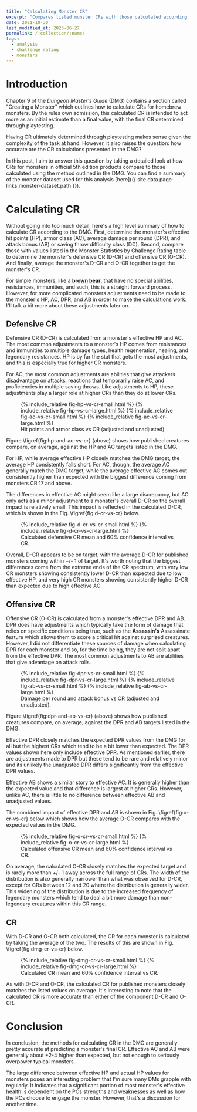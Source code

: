 ```yaml
---
title: "Calculating Monster CR"
excerpt: "Compares listed monster CRs with those calculated according to the rules in chapter 9 of the DMG."
date: 2021-10-30
last_modified_at: 2023-06-27
permalink: /:collection/:name/
tags:
  - analysis
  - challenge rating
  - monsters
---
```


# Introduction

Chapter 9 of the _Dungeon Master's Guide_ (DMG) contains a section called "Creating a Monster" which outlines
how to calculate CRs for homebrew monsters. By the rules own admission, this calculated CR is intended
to act more as an initial estimate than a final value, with the final CR determined through playtesting.

Having CR ultimately determined through playtesting makes sense given the complexity of the task at hand. However, 
it also raises the question: how accurate are the CR calculations presented in the DMG?

In this post, I aim to answer this question by taking a detailed look at how CRs for monsters in official 5th 
edition products compare to those calculated using the method outlined in the DMG. You can find a summary of the 
monster dataset used for this analysis [here]({{ site.data.page-links.monster-dataset.path }}).

# Calculating CR

Without going into too much detail, here's a high level summary of how to calculate CR according to the DMG.
First, determine the monster's effective hit points (HP), armor class (AC), average damage per round (DPR), 
and attack bonus (AB) or saving throw difficulty class (DC). Second, compare those with values listed in the 
Monster Statistics by Challenge Rating table to determine the monster's defensive CR (D-CR) and offensive CR (O-CR).
And finally, average the monster's D-CR and O-CR together to get the monster's CR.

For simple monsters, like a **[brown bear](https://www.dndbeyond.com/monsters/brown-bear)**, that have no special 
abilities, resistances, immunities, and such, this is a straight forward process. However, for more complicated 
monsters adjustments need to be made to the monster's HP, AC, DPR, and AB in order to make the calculations work.
I'll talk a bit more about these adjustments later on.

<!---
At a high level, the method for calculating CR in the DMG involves calculating a monsters defensive CR (D-CR)
and offensive CR (O-CR) and averaging the two together. A monster's D-CR is determined primarily from 
their hit points (HP), with some minor adjustments from their armor class (AC). And their O-CR is determined
primarily from their average damage per round (DPR), with some minor adjustments from their attack bonus (AB)
or saving throw difficulty class (DC).

For simple monsters, like a **[brown bear](https://www.dndbeyond.com/monsters/brown-bear)**, that have no special 
abilities, resistances, immunities, and such, this is a straight forward process. For more complicated monsters,
though, adjustments need to be made to the monster's HP, AC, DPR, and AB in order to make the calculations work.

As a consiquence of this, when comparing published monsters to what's described in the DMG for a typical monster 
of the same CR, these adjusted HP, AC, DPR, and AB should be used instead of the unadjusted values.

Thankfully, the DMG does provide guidance for making these adjustments for a wide range of monster traits, 
including damage resistances, immunities, legendary resistances, multiple saving throw proficiencies, and an array 
of monster features listed in the Monster Features table, also found in chapter 9. Of course, not every monster 
feature or ability is covered, especially for monsters published in later source books and modules, and for these
creatures assumptions need to be made in order to properly calculate a CR.
--->

## Defensive CR

Defensive CR (D-CR) is calculated from a monster's effective HP and AC. The most common adjustments to a monster's HP 
comes from resistances and immunities to multiple damage types, health regeneration, healing, and legendary resistances. 
HP is by far the stat that gets the most adjustments, and this is especially true for higher CR monsters. 

For AC, the most common adjustments are abilities that give attackers disadvantage on attacks, reactions that temporarily 
raise AC, and proficiencies in multiple saving throws. Like adjustments to HP, these adjustments play a larger role at 
higher CRs than they do at lower CRs. 

<figure class="half" id="fig:hp-and-ac-vs-cr">
    {% include_relative fig-hp-vs-cr-small.html %}
    {% include_relative fig-hp-vs-cr-large.html %}
    {% include_relative fig-ac-vs-cr-small.html %}
    {% include_relative fig-ac-vs-cr-large.html %}
    <figcaption>Hit points and armor class vs CR (adjusted and unadjusted).</figcaption>
</figure>

Figure \figref{fig:hp-and-ac-vs-cr} (above) shows how published creatures compare, on average, against the HP and AC targets listed in the DMG.

For HP, while average effective HP closely matches the DMG target, the average HP consistently falls short. For AC, 
though, the average AC generally match the DMG target, while the average effective AC comes out consistently higher than 
expected with the biggest difference coming from monsters CR 17 and above. 

The differences in effective AC might seem like a large discrepancy, but AC only acts as a minor adjustment to a monster's 
overall D-CR so the overall impact is relatively small. This impact is reflected in the calculated D-CR, which is shown in 
the Fig. \figref{fig:d-cr-vs-cr} below.

<figure id="fig:d-cr-vs-cr">
    {% include_relative fig-d-cr-vs-cr-small.html %}
    {% include_relative fig-d-cr-vs-cr-large.html %}
    <figcaption>Calculated defensive CR mean and 60% confidence interval vs CR.</figcaption>
</figure>

Overall, D-CR appears to be on target, with the average D-CR for published monsters coming within +/- 1 of target. It's 
worth noting that the biggest differences come from the extreme ends of the CR spectrum, with very low CR monsters showing 
consistently lower D-CR than expected due to low effective HP, and very high CR monsters showing consistently higher D-CR 
than expected due to high effective AC.

## Offensive CR

Offensive CR (O-CR) is calculated from a monster's effective DPR and AB. DPR does have adjustments which typically take the 
form of damage that relies on specific conditions being true, such as the **Assassin's** Assassinate feature which allows 
them to score a critical hit against surprised creatures. However, I did not differentiate these sources of damage when 
calculating DPR for each monster and so, for the time being, they are not split apart from the effective DPR. The most common 
adjustments to AB are abilities that give advantage on attack rolls.

<figure class="half" id="fig:dpr-and-ab-vs-cr">
    {% include_relative fig-dpr-vs-cr-small.html %}
    {% include_relative fig-dpr-vs-cr-large.html %}
    {% include_relative fig-ab-vs-cr-small.html %}
    {% include_relative fig-ab-vs-cr-large.html %}
    <figcaption>Damage per round and attack bonus vs CR (adjusted and unadjusted).</figcaption>
</figure>

Figure \figref{fig:dpr-and-ab-vs-cr} (above) shows how published creatures compare, on average, against the DPR and AB targets listed in the DMG. 

Effective DPR closely matches the expected DPR values from the DMG for all but the highest CRs which tend to be a bit lower 
than expected. The DPR values shown here only include effective DPR. As mentioned earlier, there are adjustments made to DPR 
but these tend to be rare and relatively minor and its unlikely the unadjusted DPR differs significantly from the effective 
DPR values. 

Effective AB shows a similar story to effective AC. It is generally higher than the expected value and that difference is 
largest at higher CRs. However, unlike AC, there is little to no difference between effective AB and unadjusted values.

The combined impact of effective DPR and AB is shown in Fig. \figref{fig:o-cr-vs-cr} below which shows how the average O-CR compares with the
expected values in the DMG.

<figure id="fig:o-cr-vs-cr">
    {% include_relative fig-o-cr-vs-cr-small.html %}
    {% include_relative fig-o-cr-vs-cr-large.html %}
    <figcaption>Calculated offensive CR mean and  60% confidence interval vs CR.</figcaption>
</figure>

On average, the calculated O-CR closely matches the expected target and is rarely more than +/- 1 away across the full 
range of CRs. The width of the distribution is also generally narrower than what was observed for D-CR, except for CRs 
between 12 and 20 where the distribution is generally wider. This widening of the distribution is due to the increased 
frequency of legendary monsters which tend to deal a bit more damage than non-legendary creatures within this CR range.

## CR

With D-CR and O-CR both calculated, the CR for each monster is calculated by taking the average of the two. The results of 
this are shown in Fig. \figref{fig:dmg-cr-vs-cr} below.

<figure id="fig:dmg-cr-vs-cr">
    {% include_relative fig-dmg-cr-vs-cr-small.html %}
    {% include_relative fig-dmg-cr-vs-cr-large.html %}
    <figcaption>Calculated CR mean and 60% confidence interval vs CR.</figcaption>
</figure>

As with D-CR and O-CR, the calculated CR for published monsters closely matches the listed values on average. It's 
interesting to note that the calculated CR is more accurate than either of the component D-CR and O-CR.

# Conclusion
In conclusion, the methods for calculating CR in the DMG are generally pretty accurate at predicting a monster's final
CR. Effective AC and AB were generally about +2-4 higher than expected, but not enough to seriously overpower typical 
monsters. 

The large difference between effective HP and actual HP values for monsters poses an interesting problem 
that I'm sure many DMs grapple with regularly. It indicates that a significant portion of most monster's effective health
is dependent on the PCs strengths and weaknesses as well as how the PCs choose to engage the monster. However, that's
a discussion for another time.